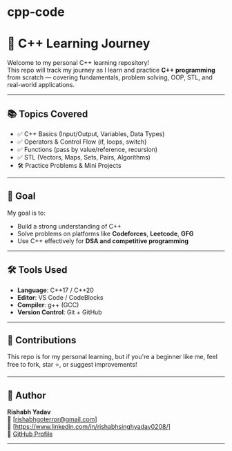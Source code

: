 # cpp-code
# 🚀 C++ Learning Journey

Welcome to my personal C++ learning repository!  
This repo will track my journey as I learn and practice **C++ programming** from scratch — covering fundamentals, problem solving, OOP, STL, and real-world applications.

---

## 📚 Topics Covered

- ✅ C++ Basics (Input/Output, Variables, Data Types)
- ✅ Operators & Control Flow (if, loops, switch)
- ✅ Functions (pass by value/reference, recursion)
- ✅ STL (Vectors, Maps, Sets, Pairs, Algorithms)
- 🛠️ Practice Problems & Mini Projects

---

## 🎯 Goal

My goal is to:
- Build a strong understanding of C++
- Solve problems on platforms like **Codeforces**, **Leetcode**, **GFG**
- Use C++ effectively for **DSA and competitive programming**

---

## 🛠 Tools Used

- **Language**: C++17 / C++20  
- **Editor**: VS Code / CodeBlocks  
- **Compiler**: g++ (GCC)  
- **Version Control**: Git + GitHub

---

## 🙌 Contributions

This repo is for my personal learning, but if you're a beginner like me, feel free to fork, star ⭐, or suggest improvements!

---

## 📌 Author

**Rishabh Yadav**  
📧 [rishabhgoterror@gmail.com]  
🔗 [https://www.linkedin.com/in/rishabhsinghyadav0208/]  
📂 [GitHub Profile](https://github.com/GitSetGoRishabh)

---

